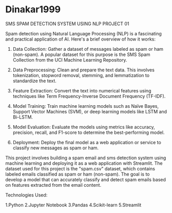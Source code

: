 # Dinakar1999
SMS SPAM DETECTION SYSTEM USING NLP PROJECT 01

Spam detection using Natural Language Processing (NLP) is a fascinating and practical application of AI. Here's a brief overview of how it works:

1. Data Collection: Gather a dataset of messages labeled as spam or ham (non-spam). A popular dataset for this purpose is the SMS Spam Collection from the UCI Machine Learning Repository.

2. Data Preprocessing: Clean and prepare the text data. This involves tokenization, stopword removal, stemming, and lemmatization to standardize the text.

3. Feature Extraction: Convert the text into numerical features using techniques like Term Frequency-Inverse Document Frequency (TF-IDF).

4. Model Training: Train machine learning models such as Naïve Bayes, Support Vector Machines (SVM), or deep learning models like LSTM and Bi-LSTM.

5. Model Evaluation: Evaluate the models using metrics like accuracy, precision, recall, and F1-score to determine the best-performing model.

6. Deployment: Deploy the final model as a web application or service to classify new messages as spam or ham.


This project involves building a spam email and sms detection system using machine learning and deploying it as a web application with Streamlit. The dataset used for this project is the "spam.csv" dataset, which contains labeled emails classified as spam or ham (non-spam). The goal is to develop a model that can accurately classify and detect spam emails based on features extracted from the email content.


Technologies Used:

1.Python
2.Jupyter Notebook
3.Pandas
4.Scikit-learn
5.Streamlit


